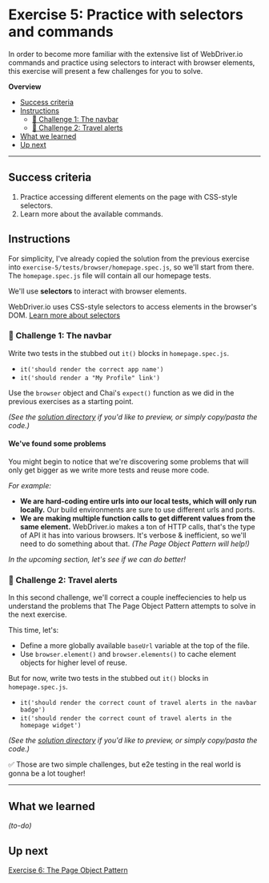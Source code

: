 # Exercise 5: Practice with selectors and commands

In order to become more familiar with the extensive list of WebDriver.io commands and practice using selectors to interact with browser elements, this exercise will present a few challenges for you to solve.

**Overview**

<!-- TOC -->

- [Success criteria](#success-criteria)
- [Instructions](#instructions)
  - [💪 Challenge 1: The navbar](#💪-challenge-1-the-navbar)
  - [💪 Challenge 2: Travel alerts](#💪-challenge-2-travel-alerts)
- [What we learned](#what-we-learned)
- [Up next](#up-next)

<!-- /TOC -->

---

## Success criteria

1. Practice accessing different elements on the page with CSS-style selectors.
2. Learn more about the available commands.

## Instructions

For simplicity, I've already copied the solution from the previous exercise into `exercise-5/tests/browser/homepage.spec.js`, so we'll start from there.  The `homepage.spec.js` file will contain all our homepage tests.

We'll use **selectors** to interact with browser elements.

WebDriver.io uses CSS-style selectors to access elements in the browser's DOM.  [Learn more about selectors](http://webdriver.io/guide/usage/selectors.html)

### 💪 Challenge 1: The navbar

Write two tests in the stubbed out `it()` blocks in `homepage.spec.js`.

- `it('should render the correct app name')`
- `it('should render a "My Profile" link')`

Use the `browser` object and Chai's `expect()` function as we did in the previous exercises as a starting point.

_(See the [solution directory](tests/browser/solution) if you'd like to preview, or simply copy/pasta the code.)_

#### We've found some problems

You might begin to notice that we're discovering some problems that will only get bigger as we write more tests and reuse more code.

_For example:_

- **We are hard-coding entire urls into our local tests, which will only run locally.**  Our build environments are sure to use different urls and ports.
- **We are making multiple function calls to get different values from the same element.**  WebDriver.io makes a ton of HTTP calls, that's the type of API it has into various browsers.  It's verbose & inefficient, so we'll need to do something about that.  _(The Page Object Pattern will help!)_

_In the upcoming section, let's see if we can do better!_

### 💪 Challenge 2: Travel alerts

In this second challenge, we'll correct a couple ineffeciencies to help us understand the problems that The Page Object Pattern attempts to solve in the next exercise.

This time, let's:

- Define a more globally available `baseUrl` variable at the top of the file.
- Use `browser.element()` and `browser.elements()` to cache element objects for higher level of reuse.

But for now, write two tests in the stubbed out `it()` blocks in `homepage.spec.js`.

- `it('should render the correct count of travel alerts in the navbar badge')`
- `it('should render the correct count of travel alerts in the homepage widget')`

_(See the [solution directory](tests/browser/solution) if you'd like to preview, or simply copy/pasta the code.)_

✅ Those are two simple challenges, but e2e testing in the real world is gonna be a lot tougher!

---

## What we learned

_(to-do)_

## Up next

[Exercise 6: The Page Object Pattern](../exercise-6)
